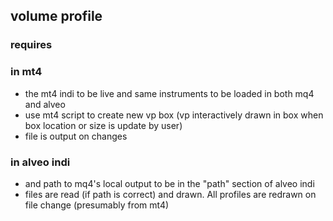## volume profile

### requires 
### in mt4
- the mt4 indi to be live and same instruments to be loaded in both mq4 and alveo
- use mt4 script to create new vp box (vp interactively drawn in box when box location or size is update by user)
- file is output on changes

### in alveo indi
- and path to mq4's local output to be in the "path" section of alveo indi
- files are read (if path is correct) and drawn. All profiles are redrawn on file change (presumably from mt4)

